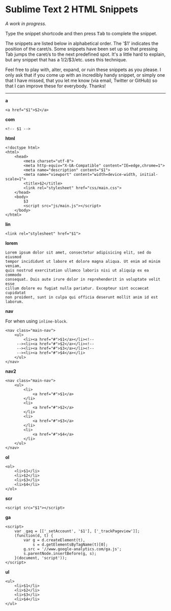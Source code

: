 # Sublime Text 2 HTML Snippets

_A work in progress._

Type the snippet shortcode and then press <kbd>Tab</kbd> to complete the snippet.

The snippets are listed below in alphabetical order. The '$1' indicates the
position of the caret/s. Some snippets have been set up so that pressing Tab
jumps the caret/s to the next predefined spot. It's a little hard to explain,
but any snippet that has a $1/$2/$3/etc. uses this technique.

Feel free to play with, alter, expand, or ruin these snippets as you please. I
only ask that if you come up with an incredibly handy snippet, or simply one
that I have missed, that you let me know (via email, Twitter or GitHub) so that
I can improve these for everybody. Thanks!

---

__a__

    <a href="$1">$2</a>

__com__

    <!-- $1 -->

__html__

    <!doctype html>
    <html>
        <head>
            <meta charset="utf-8">
            <meta http-equiv="X-UA-Compatible" content="IE=edge,chrome=1">
            <meta name="description" content="$1">
            <meta name="viewport" content="width=device-width, initial-scale=1">
            <title>$2</title>
            <link rel="stylesheet" href="css/main.css">
        </head>
        <body>
            $3
            <script src="js/main.js"></script>
        </body>
    </html>

__lin__

    <link rel="stylesheet" href="$1">

__lorem__

    Lorem ipsum dolor sit amet, consectetur adipisicing elit, sed do eiusmod
    tempor incididunt ut labore et dolore magna aliqua. Ut enim ad minim veniam,
    quis nostrud exercitation ullamco laboris nisi ut aliquip ex ea commodo
    consequat. Duis aute irure dolor in reprehenderit in voluptate velit esse
    cillum dolore eu fugiat nulla pariatur. Excepteur sint occaecat cupidatat
    non proident, sunt in culpa qui officia deserunt mollit anim id est laborum.

__nav__

For when using `inline-block`.

    <nav class="main-nav">
        <ul>
            <li><a href="#">$1</a></li><!--
         --><li><a href="#">$2</a></li><!--
         --><li><a href="#">$3</a></li><!--
         --><li><a href="#">$4</a></li>
        </ul>
    </nav>

__nav2__

    <nav class="main-nav">
        <ul>
            <li>
                <a href="#">$1</a>
            </li>
            <li>
                <a href="#">$2</a>
            </li>
            <li>
                <a href="#">$3</a>
            </li>
            <li>
                <a href="#">$4</a>
            </li>
        </ul>
    </nav>

__ol__

    <ol>
        <li>$1</li>
        <li>$2</li>
        <li>$3</li>
        <li>$4</li>
    </ol>

__scr__

    <script src="$1"></script>

__ga__

    <script>
        var _gaq = [['_setAccount', '$1'], ['_trackPageview']];
        (function(d, t) {
            var g = d.createElement(t),
                s = d.getElementsByTagName(t)[0];
            g.src = '//www.google-analytics.com/ga.js';
            s.parentNode.insertBefore(g, s);
        }(document, 'script'));
    </script>

__ul__

    <ul>
        <li>$1</li>
        <li>$2</li>
        <li>$3</li>
        <li>$4</li>
    </ul>
